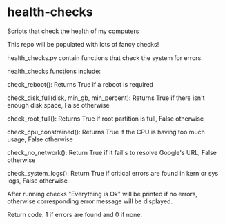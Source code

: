 # health-checks
Scripts that check the health of my computers

This repo will be populated with lots of fancy checks!


health_checks.py contain functions that check the system for errors.

health_checks functions include:

check_reboot():	Returns True if a reboot is required

check_disk_full(disk, min_gb, min_percent): Returns True if there isn't enough disk space, False otherwise

check_root_full(): Returns  True if root partition is full, False otherwise

check_cpu_constrained(): Returns True if the CPU is having too much usage, False otherwise

check_no_network(): Return True if it fail's to resolve Google's URL, False otherwise

check_system_logs(): Return True if critical errors are found in kern or sys logs, False otherwise

After running checks "Everything is Ok" will be printed if no errors,
otherwise corresponding error message will be displayed.

Return code: 1 if errors are found and 0 if none.
